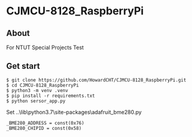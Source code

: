 # CJMCU-8128_RaspberryPi

## About
For NTUT Special Projects Test

## Get start
```
$ git clone https://github.com/HowardCHT/CJMCU-8128_RaspberryPi.git
$ cd CJMCU-8128_RaspberryPi
$ python3 -m venv .venv
$ pip install -r requirements.txt
$ python sersor_app.py
```
Set ..\lib\python3.7\site-packages\adafruit_bme280.py
```
_BME280_ADDRESS = const(0x76)
_BME280_CHIPID = const(0x58)
```
